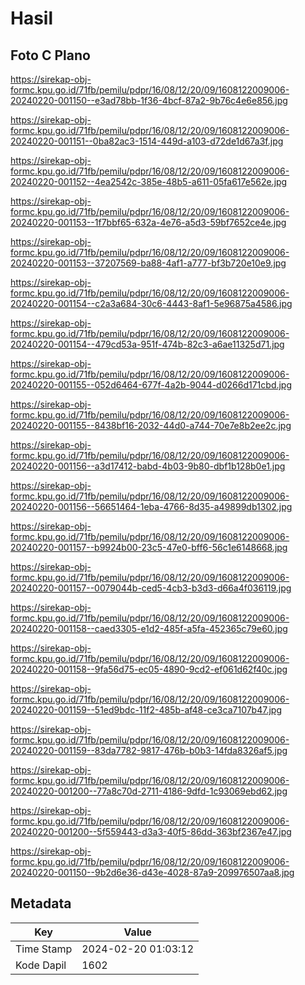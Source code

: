 # Hasil

## Foto C Plano

https://sirekap-obj-formc.kpu.go.id/71fb/pemilu/pdpr/16/08/12/20/09/1608122009006-20240220-001150--e3ad78bb-1f36-4bcf-87a2-9b76c4e6e856.jpg

https://sirekap-obj-formc.kpu.go.id/71fb/pemilu/pdpr/16/08/12/20/09/1608122009006-20240220-001151--0ba82ac3-1514-449d-a103-d72de1d67a3f.jpg

https://sirekap-obj-formc.kpu.go.id/71fb/pemilu/pdpr/16/08/12/20/09/1608122009006-20240220-001152--4ea2542c-385e-48b5-a611-05fa617e562e.jpg

https://sirekap-obj-formc.kpu.go.id/71fb/pemilu/pdpr/16/08/12/20/09/1608122009006-20240220-001153--1f7bbf65-632a-4e76-a5d3-59bf7652ce4e.jpg

https://sirekap-obj-formc.kpu.go.id/71fb/pemilu/pdpr/16/08/12/20/09/1608122009006-20240220-001153--37207569-ba88-4af1-a777-bf3b720e10e9.jpg

https://sirekap-obj-formc.kpu.go.id/71fb/pemilu/pdpr/16/08/12/20/09/1608122009006-20240220-001154--c2a3a684-30c6-4443-8af1-5e96875a4586.jpg

https://sirekap-obj-formc.kpu.go.id/71fb/pemilu/pdpr/16/08/12/20/09/1608122009006-20240220-001154--479cd53a-951f-474b-82c3-a6ae11325d71.jpg

https://sirekap-obj-formc.kpu.go.id/71fb/pemilu/pdpr/16/08/12/20/09/1608122009006-20240220-001155--052d6464-677f-4a2b-9044-d0266d171cbd.jpg

https://sirekap-obj-formc.kpu.go.id/71fb/pemilu/pdpr/16/08/12/20/09/1608122009006-20240220-001155--8438bf16-2032-44d0-a744-70e7e8b2ee2c.jpg

https://sirekap-obj-formc.kpu.go.id/71fb/pemilu/pdpr/16/08/12/20/09/1608122009006-20240220-001156--a3d17412-babd-4b03-9b80-dbf1b128b0e1.jpg

https://sirekap-obj-formc.kpu.go.id/71fb/pemilu/pdpr/16/08/12/20/09/1608122009006-20240220-001156--56651464-1eba-4766-8d35-a49899db1302.jpg

https://sirekap-obj-formc.kpu.go.id/71fb/pemilu/pdpr/16/08/12/20/09/1608122009006-20240220-001157--b9924b00-23c5-47e0-bff6-56c1e6148668.jpg

https://sirekap-obj-formc.kpu.go.id/71fb/pemilu/pdpr/16/08/12/20/09/1608122009006-20240220-001157--0079044b-ced5-4cb3-b3d3-d66a4f036119.jpg

https://sirekap-obj-formc.kpu.go.id/71fb/pemilu/pdpr/16/08/12/20/09/1608122009006-20240220-001158--caed3305-e1d2-485f-a5fa-452365c79e60.jpg

https://sirekap-obj-formc.kpu.go.id/71fb/pemilu/pdpr/16/08/12/20/09/1608122009006-20240220-001158--9fa56d75-ec05-4890-9cd2-ef061d62f40c.jpg

https://sirekap-obj-formc.kpu.go.id/71fb/pemilu/pdpr/16/08/12/20/09/1608122009006-20240220-001159--51ed9bdc-11f2-485b-af48-ce3ca7107b47.jpg

https://sirekap-obj-formc.kpu.go.id/71fb/pemilu/pdpr/16/08/12/20/09/1608122009006-20240220-001159--83da7782-9817-476b-b0b3-14fda8326af5.jpg

https://sirekap-obj-formc.kpu.go.id/71fb/pemilu/pdpr/16/08/12/20/09/1608122009006-20240220-001200--77a8c70d-2711-4186-9dfd-1c93069ebd62.jpg

https://sirekap-obj-formc.kpu.go.id/71fb/pemilu/pdpr/16/08/12/20/09/1608122009006-20240220-001200--5f559443-d3a3-40f5-86dd-363bf2367e47.jpg

https://sirekap-obj-formc.kpu.go.id/71fb/pemilu/pdpr/16/08/12/20/09/1608122009006-20240220-001150--9b2d6e36-d43e-4028-87a9-209976507aa8.jpg


## Metadata

| Key        | Value               |
| ---------- | ------------------- |
| Time Stamp | 2024-02-20 01:03:12 |
| Kode Dapil | 1602                |



